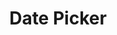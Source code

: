 ---
title: Date Picker
sidebar_position: 18
slug: /developers/building-an-extension/user-interface-library/date-picker
toc_min_heading_level: 2
toc_max_heading_level: 5
---